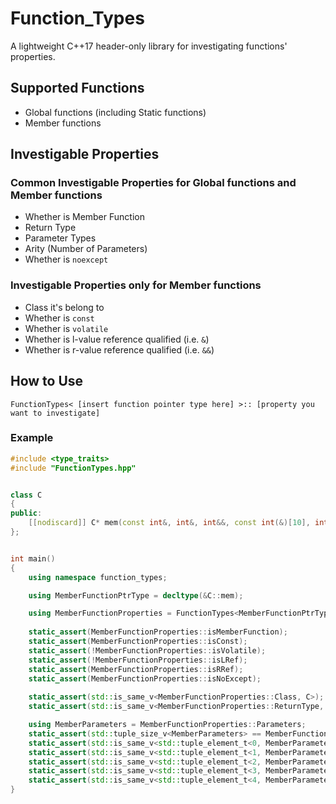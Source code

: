 # Function_Types

A lightweight C++17 header-only library for investigating functions' properties.

## Supported Functions
- Global functions (including Static functions)
- Member functions

## Investigable Properties
### Common Investigable Properties for Global functions and Member functions
- Whether is Member Function
- Return Type
- Parameter Types
- Arity (Number of Parameters)
- Whether is `noexcept`

### Investigable Properties only for Member functions
- Class it's belong to
- Whether is `const`
- Whether is `volatile`
- Whether is l-value reference qualified (i.e. `&`)
- Whether is r-value reference qualified (i.e. `&&`)


## How to Use
`FunctionTypes< [insert function pointer type here] >:: [property you want to investigate]`

### Example
```c++
#include <type_traits>
#include "FunctionTypes.hpp"


class C
{
public:
    [[nodiscard]] C* mem(const int&, int&, int&&, const int(&)[10], int) const && noexcept;
};


int main()
{
    using namespace function_types;

    using MemberFunctionPtrType = decltype(&C::mem);

    using MemberFunctionProperties = FunctionTypes<MemberFunctionPtrType>;
    
    static_assert(MemberFunctionProperties::isMemberFunction);
    static_assert(MemberFunctionProperties::isConst);
    static_assert(!MemberFunctionProperties::isVolatile);
    static_assert(!MemberFunctionProperties::isLRef);
    static_assert(MemberFunctionProperties::isRRef);
    static_assert(MemberFunctionProperties::isNoExcept);
    
    static_assert(std::is_same_v<MemberFunctionProperties::Class, C>);
    static_assert(std::is_same_v<MemberFunctionProperties::ReturnType, C*>);

    using MemberParameters = MemberFunctionProperties::Parameters;
    static_assert(std::tuple_size_v<MemberParameters> == MemberFunctionProperties::parameterCount);
    static_assert(std::is_same_v<std::tuple_element_t<0, MemberParameters>, const int&>);
    static_assert(std::is_same_v<std::tuple_element_t<1, MemberParameters>, int&>);
    static_assert(std::is_same_v<std::tuple_element_t<2, MemberParameters>, int&&>);
    static_assert(std::is_same_v<std::tuple_element_t<3, MemberParameters>, const int(&)[10]>);
    static_assert(std::is_same_v<std::tuple_element_t<4, MemberParameters>, int>);
}
```
